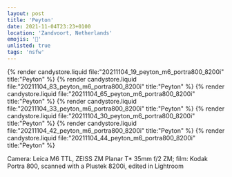 ```yaml
---
layout: post
title: 'Peyton'
date: 2021-11-04T23:23+0100
location: 'Zandvoort, Netherlands'
emojis: '🔞'
unlisted: true
tags: 'nsfw'
---
```


{% render candystore.liquid file:"20211104_19_peyton_m6_portra800_8200i" title:"Peyton" %}
{% render candystore.liquid file:"20211104_83_peyton_m6_portra800_8200i" title:"Peyton" %}
{% render candystore.liquid file:"20211104_65_peyton_m6_portra800_8200i" title:"Peyton" %}
{% render candystore.liquid file:"20211104_33_peyton_m6_portra800_8200i" title:"Peyton" %}
{% render candystore.liquid file:"20211104_30_peyton_m6_portra800_8200i" title:"Peyton" %}
{% render candystore.liquid file:"20211104_42_peyton_m6_portra800_8200i" title:"Peyton" %}
{% render candystore.liquid file:"20211104_44_peyton_m6_portra800_8200i" title:"Peyton" %}

Camera: Leica M6 TTL, ZEISS ZM Planar T\* 35mm f/2 ZM; film: Kodak Portra 800, scanned with a Plustek 8200i, edited in Lightroom
